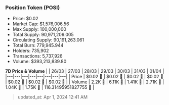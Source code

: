 
  ### Position Token (POSI)
  - Price: $0.02
  - Market Cap: $1,576,006.56
  - Max Supply: 100,000,000
  - Total Supply: 90,971,209.005
  - Circulating Supply: 90,191,263.061
  - Total Burn: 779,945.944
  - Holders: 735,902
  - Transactions: 5,737,926
  - Volume: $393,213,839.80

  **7D Price & Volume**
  | | 26&#x2F;03 | 27&#x2F;03 | 28&#x2F;03 | 29&#x2F;03 | 30&#x2F;03 | 31&#x2F;03 | 01&#x2F;04 |
  |---|---|---|---|---|---|---|---|
  | Price | $0.02 🔻 | $0.02 🔻 | $0.02 🔻 | $0.02 🚀 | $0.02 🔻 | $0.02 🚀 | $0.02 🚀 |
  | Volume | 2.2K 🔻 | 6.11K 🚀 | 1.41K 🔻 | 2.71K 🚀 | 1.04K 🔻 | 1.75K 🚀 | 116.31495951827755 🔻 |

  > updated_at: Apr 1, 2024 12:41 AM
